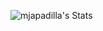 ![mjapadilla's Stats](https://github-readme-stats.vercel.app/api?username=mjapadilla&theme=monokai&show_icons=true&hide_border=true&count_private=true)
